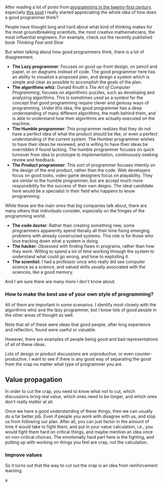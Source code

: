 After reading a lot of posts from [programming in the
twenty-first century](http://prog21.dadgum.com/56.html), especially [this post](http://prog21.dadgum.com/190.html) I really started appreciating the whole idea of how does a good programmer think?

People have thought long and hard about what kind of thinking makes for the most groundbreaking scientists, the most creative mathematicians, the most influential engineers. For example, check out the recently published book *Thinking Fast and Slow*

But when talking about how good programmers think, there is a lot of disagreement.

* **The Lazy programmer**: Focuses on good up-front design, on pencil and paper, or on diagrams instead of code. The good programmer here has an ability to visualize a proposed plan, and design a system which is simple and clear as possible to accomplish the goals of the plan.
* **The algorithms whiz**: Donald Knuth's *The Art of Computer Programming*, focuses on algorithmic puzzles, such as developing and analyzing algorithms. This is sometimes used as a symbol for the concept that good programming require clever and geniusy ways of programming. Under this idea, the good programmer has a deep understanding of many different algorithms, the math behind them, and is able to understand how their algorithms are actually executed on the machine.
* **The Humble programmer**: This programmer realizes that they do not have a perfect idea of what the product should be like, or even a perfect understanding of the current system. The Humber programmer wishes to have their ideas be reviewed, and is willing to have their ideas be overridden if found lacking. The humble programmer focuses on quick turnover from idea to prototype to implementation, continuously seeking review and feedback.
* **The Product programmer**: This sort of programmer focuses intently on the design of the end product, rather than the code. Web developers focus on good looks, video game designers focus on playability. They are similar to the humble programmer, but are accept much more responsibility for the success of their own deigns. The ideal candidate here would  be a specialist in their field who happens to know programming.

While these are the main ones that big companies talk about, there are many others that individuals consider, especially on the fringes of the programming world.

* **The code doctor**: Rather than creating something new, some programmers apparently spend literally all their time fixing emerging problems with already constructed systems. This role is for those who love tracking down what a system is doing.
* **The hacker**: Obsessed with finding flaws in programs, rather than how they work. Willing to spend a lot of time working through the system to understand what could go wrong, and how to exploiting it.
* **The scientist**: I had a professor once who really did see computer science as a science, and valued skills usually associated with the sciences, like a good memory.

And I am sure there are many more I don't know about.


### How to make the best use of your own style of programming?

All of them are important in some scenarios. I identify most closely with the algorithms whiz and the lazy programmer, but I know lots of good people in the other areas of thought as well.

Note that all of these were ideas that good people, after long experience and reflection, found were useful or valuable.

However, there are examples of people being good and bad representations of all of these ideas.

Lots of design or product discussions are unproductive, or even counter-productive. I want to see if there is any good way of separating the good from the crap no matter what type of programmer you are.

## Value propagation

In order to cut the crap, you need to know what not to cut, which discussions bring real value, which ones need to be longer, and which ones don't really matter at all.

Once we have a good understanding of these things, then we can usually do a far better job. Even if people you work with disagree with us, and stop us from following our plan. After all, you can just factor in the amount of time it would take to fight them, and put in your value calculation, i.e., you would fight them hard on critical things, and maybe mention an idea once on non-critical choices. The emotionally hard part here is the fighting, and putting up with working on things you feel are crap, not the calculation.  

### Improve values

So it turns out that the way to cut out the crap is an idea from reinforcement learning.







a
